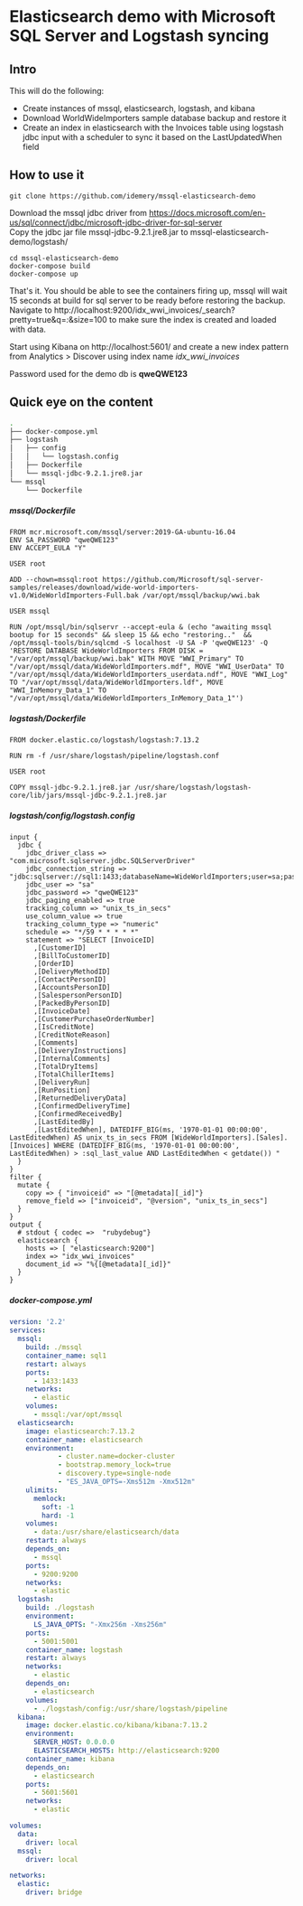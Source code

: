 # Elasticsearch demo with Microsoft SQL Server and Logstash syncing

## Intro

This will do the following:
- Create instances of mssql, elasticsearch, logstash, and kibana
- Download WorldWideImporters sample database backup and restore it
- Create an index in elasticsearch with the Invoices table using logstash jdbc input with a scheduler to sync it based on the LastUpdatedWhen field

## How to use it
```console
git clone https://github.com/idemery/mssql-elasticsearch-demo
```

Download the mssql jdbc driver from https://docs.microsoft.com/en-us/sql/connect/jdbc/microsoft-jdbc-driver-for-sql-server  
Copy the jdbc jar file mssql-jdbc-9.2.1.jre8.jar to mssql-elasticsearch-demo/logstash/ 
```console
cd mssql-elasticsearch-demo
docker-compose build
docker-compose up
```

That's it. You should be able to see the containers firing up, mssql will wait 15 seconds at build for sql server to be ready before restoring the backup.  
Navigate to http://localhost:9200/idx_wwi_invoices/_search?pretty=true&q=*:*&size=100 to make sure the index is created and loaded with data.  

Start using Kibana on http://localhost:5601/ and create a new index pattern from Analytics > Discover using index name *idx_wwi_invoices*



Password used for the demo db is **qweQWE123** 

## Quick eye on the content

```bash
.
├── docker-compose.yml
├── logstash
│   ├── config
│   │   └── logstash.config
│   ├── Dockerfile
│   └── mssql-jdbc-9.2.1.jre8.jar
└── mssql
    └── Dockerfile
```
##### mssql/Dockerfile
```
FROM mcr.microsoft.com/mssql/server:2019-GA-ubuntu-16.04
ENV SA_PASSWORD "qweQWE123"
ENV ACCEPT_EULA "Y"

USER root 

ADD --chown=mssql:root https://github.com/Microsoft/sql-server-samples/releases/download/wide-world-importers-v1.0/WideWorldImporters-Full.bak /var/opt/mssql/backup/wwi.bak

USER mssql

RUN /opt/mssql/bin/sqlservr --accept-eula & (echo "awaiting mssql bootup for 15 seconds" && sleep 15 && echo "restoring.."  && /opt/mssql-tools/bin/sqlcmd -S localhost -U SA -P 'qweQWE123' -Q 'RESTORE DATABASE WideWorldImporters FROM DISK = "/var/opt/mssql/backup/wwi.bak" WITH MOVE "WWI_Primary" TO "/var/opt/mssql/data/WideWorldImporters.mdf", MOVE "WWI_UserData" TO "/var/opt/mssql/data/WideWorldImporters_userdata.ndf", MOVE "WWI_Log" TO "/var/opt/mssql/data/WideWorldImporters.ldf", MOVE "WWI_InMemory_Data_1" TO "/var/opt/mssql/data/WideWorldImporters_InMemory_Data_1"')

```

##### logstash/Dockerfile
```
FROM docker.elastic.co/logstash/logstash:7.13.2

RUN rm -f /usr/share/logstash/pipeline/logstash.conf

USER root 

COPY mssql-jdbc-9.2.1.jre8.jar /usr/share/logstash/logstash-core/lib/jars/mssql-jdbc-9.2.1.jre8.jar
```

##### logstash/config/logstash.config
```
input {
  jdbc {
    jdbc_driver_class => "com.microsoft.sqlserver.jdbc.SQLServerDriver"
    jdbc_connection_string => "jdbc:sqlserver://sql1:1433;databaseName=WideWorldImporters;user=sa;password=qweQWE123"
    jdbc_user => "sa"
    jdbc_password => "qweQWE123"
    jdbc_paging_enabled => true
    tracking_column => "unix_ts_in_secs"
    use_column_value => true
    tracking_column_type => "numeric"
    schedule => "*/59 * * * * *"
    statement => "SELECT [InvoiceID]
      ,[CustomerID]
      ,[BillToCustomerID]
      ,[OrderID]
      ,[DeliveryMethodID]
      ,[ContactPersonID]
      ,[AccountsPersonID]
      ,[SalespersonPersonID]
      ,[PackedByPersonID]
      ,[InvoiceDate]
      ,[CustomerPurchaseOrderNumber]
      ,[IsCreditNote]
      ,[CreditNoteReason]
      ,[Comments]
      ,[DeliveryInstructions]
      ,[InternalComments]
      ,[TotalDryItems]
      ,[TotalChillerItems]
      ,[DeliveryRun]
      ,[RunPosition]
      ,[ReturnedDeliveryData]
      ,[ConfirmedDeliveryTime]
      ,[ConfirmedReceivedBy]
      ,[LastEditedBy]
      ,[LastEditedWhen], DATEDIFF_BIG(ms, '1970-01-01 00:00:00', LastEditedWhen) AS unix_ts_in_secs FROM [WideWorldImporters].[Sales].[Invoices] WHERE (DATEDIFF_BIG(ms, '1970-01-01 00:00:00', LastEditedWhen) > :sql_last_value AND LastEditedWhen < getdate()) "
  }
}
filter {
  mutate {
    copy => { "invoiceid" => "[@metadata][_id]"}
    remove_field => ["invoiceid", "@version", "unix_ts_in_secs"]
  }
}
output {
  # stdout { codec =>  "rubydebug"}
  elasticsearch {
    hosts => [ "elasticsearch:9200"]
    index => "idx_wwi_invoices"
    document_id => "%{[@metadata][_id]}"
  }
}
```

##### docker-compose.yml
```yaml
version: '2.2'
services:
  mssql:
    build: ./mssql
    container_name: sql1
    restart: always
    ports:
      - 1433:1433
    networks:
      - elastic
    volumes:
      - mssql:/var/opt/mssql
  elasticsearch:
    image: elasticsearch:7.13.2
    container_name: elasticsearch
    environment:
            - cluster.name=docker-cluster
            - bootstrap.memory_lock=true
            - discovery.type=single-node
            - "ES_JAVA_OPTS=-Xms512m -Xmx512m"
    ulimits:
      memlock:
        soft: -1
        hard: -1
    volumes:
      - data:/usr/share/elasticsearch/data
    restart: always
    depends_on:
      - mssql
    ports:
      - 9200:9200
    networks:
      - elastic
  logstash:
    build: ./logstash
    environment:
      LS_JAVA_OPTS: "-Xmx256m -Xms256m"
    ports:
      - 5001:5001
    container_name: logstash
    restart: always
    networks:
      - elastic
    depends_on:
      - elasticsearch
    volumes:
      - ./logstash/config:/usr/share/logstash/pipeline
  kibana:
    image: docker.elastic.co/kibana/kibana:7.13.2
    environment:
      SERVER_HOST: 0.0.0.0
      ELASTICSEARCH_HOSTS: http://elasticsearch:9200
    container_name: kibana
    depends_on:
      - elasticsearch
    ports:
      - 5601:5601
    networks:
      - elastic

volumes:
  data:
    driver: local
  mssql:
    driver: local

networks:
  elastic:
    driver: bridge
```
